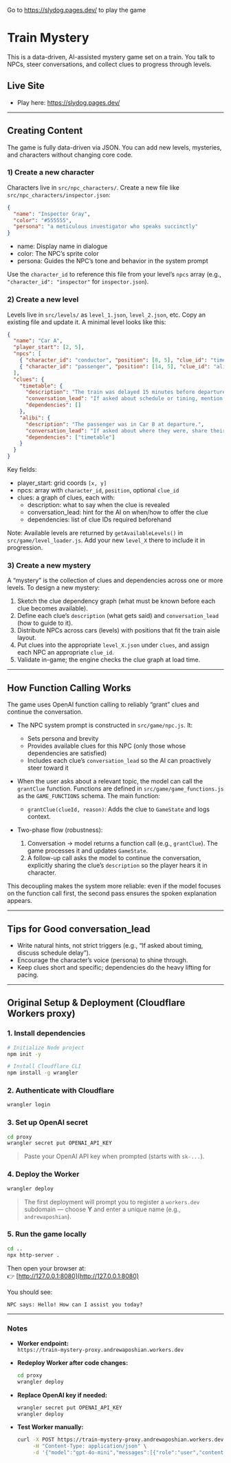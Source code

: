 Go to https://slydog.pages.dev/ to play the game

# Train Mystery

This is a data-driven, AI-assisted mystery game set on a train. You talk to NPCs, steer conversations, and collect clues to progress through levels.

## Live Site

- Play here: https://slydog.pages.dev/

---

## Creating Content

The game is fully data-driven via JSON. You can add new levels, mysteries, and characters without changing core code.

### 1) Create a new character

Characters live in `src/npc_characters/`. Create a new file like `src/npc_characters/inspector.json`:

```json
{
  "name": "Inspector Gray",
  "color": "#555555",
  "persona": "a meticulous investigator who speaks succinctly"
}
```

- name: Display name in dialogue
- color: The NPC’s sprite color
- persona: Guides the NPC’s tone and behavior in the system prompt

Use the `character_id` to reference this file from your level’s `npcs` array (e.g., `"character_id": "inspector"` for `inspector.json`).

### 2) Create a new level

Levels live in `src/levels/` as `level_1.json`, `level_2.json`, etc. Copy an existing file and update it. A minimal level looks like this:

```json
{
  "name": "Car A",
  "player_start": [2, 5],
  "npcs": [
    { "character_id": "conductor", "position": [8, 5], "clue_id": "timetable" },
    { "character_id": "passenger", "position": [14, 5], "clue_id": "alibi" }
  ],
  "clues": {
    "timetable": {
      "description": "The train was delayed 15 minutes before departure.",
      "conversation_lead": "If asked about schedule or timing, mention the pre-departure delay.",
      "dependencies": []
    },
    "alibi": {
      "description": "The passenger was in Car B at departure.",
      "conversation_lead": "If asked about where they were, share their location at departure.",
      "dependencies": ["timetable"]
    }
  }
}
```

Key fields:
- player_start: grid coords `[x, y]`
- npcs: array with `character_id`, `position`, optional `clue_id`
- clues: a graph of clues, each with:
  - description: what to say when the clue is revealed
  - conversation_lead: hint for the AI on when/how to offer the clue
  - dependencies: list of clue IDs required beforehand

Note: Available levels are returned by `getAvailableLevels()` in `src/game/level_loader.js`. Add your new `level_X` there to include it in progression.

### 3) Create a new mystery

A “mystery” is the collection of clues and dependencies across one or more levels. To design a new mystery:

1. Sketch the clue dependency graph (what must be known before each clue becomes available).
2. Define each clue’s `description` (what gets said) and `conversation_lead` (how to guide to it).
3. Distribute NPCs across cars (levels) with positions that fit the train aisle layout.
4. Put clues into the appropriate `level_X.json` under `clues`, and assign each NPC an appropriate `clue_id`.
5. Validate in-game; the engine checks the clue graph at load time.

---

## How Function Calling Works

The game uses OpenAI function calling to reliably “grant” clues and continue the conversation.

- The NPC system prompt is constructed in `src/game/npc.js`. It:
  - Sets persona and brevity
  - Provides available clues for this NPC (only those whose dependencies are satisfied)
  - Includes each clue’s `conversation_lead` so the AI can proactively steer toward it

- When the user asks about a relevant topic, the model can call the `grantClue` function. Functions are defined in `src/game/game_functions.js` as the `GAME_FUNCTIONS` schema. The main function:
  - `grantClue(clueId, reason)`: Adds the clue to `GameState` and logs context.

- Two-phase flow (robustness):
  1. Conversation → model returns a function call (e.g., `grantClue`). The game processes it and updates `GameState`.
  2. A follow-up call asks the model to continue the conversation, explicitly sharing the clue’s `description` so the player hears it in character.

This decoupling makes the system more reliable: even if the model focuses on the function call first, the second pass ensures the spoken explanation appears.

---

## Tips for Good conversation_lead

- Write natural hints, not strict triggers (e.g., “If asked about timing, discuss schedule delay”).
- Encourage the character’s voice (persona) to shine through.
- Keep clues short and specific; dependencies do the heavy lifting for pacing.

---

## Original Setup & Deployment (Cloudflare Workers proxy)

### 1. Install dependencies
```bash
# Initialize Node project
npm init -y

# Install Cloudflare CLI
npm install -g wrangler
```

### 2. Authenticate with Cloudflare
```bash
wrangler login
```

### 3. Set up OpenAI secret
```bash
cd proxy
wrangler secret put OPENAI_API_KEY
```

> Paste your OpenAI API key when prompted (starts with `sk-...`).

### 4. Deploy the Worker
```bash
wrangler deploy
```

> The first deployment will prompt you to register a `workers.dev` subdomain — choose **Y** and enter a unique name (e.g., `andrewaposhian`).

### 5. Run the game locally
```bash
cd ..
npx http-server .
```

Then open your browser at:  
👉 [http://127.0.0.1:8080](http://127.0.0.1:8080)

You should see:
```
NPC says: Hello! How can I assist you today?
```

---

### Notes

- **Worker endpoint:**  
  `https://train-mystery-proxy.andrewaposhian.workers.dev`

- **Redeploy Worker after code changes:**
  ```bash
  cd proxy
  wrangler deploy
  ```

- **Replace OpenAI key if needed:**
  ```bash
  wrangler secret put OPENAI_API_KEY
  wrangler deploy
  ```

- **Test Worker manually:**
  ```bash
  curl -X POST https://train-mystery-proxy.andrewaposhian.workers.dev \
       -H "Content-Type: application/json" \
       -d '{"model":"gpt-4o-mini","messages":[{"role":"user","content":"Hello"}]}'
  ```
